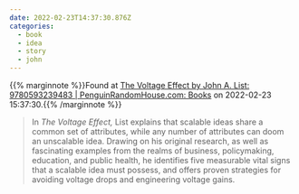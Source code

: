 ```yaml
---
date: 2022-02-23T14:37:30.876Z
categories:
  - book
  - idea
  - story
  - john
---
```

{{% marginnote %}}Found at [The Voltage Effect by John A. List: 9780593239483 | PenguinRandomHouse.com: Books](https://www.penguinrandomhouse.com/books/672117/the-voltage-effect-by-john-a-list/) on 2022-02-23 15:37:30.{{% /marginnote %}}

> In _The Voltage Effect,_ List explains that scalable ideas share a common set of attributes, while any number of attributes can doom an unscalable idea. Drawing on his original research, as well as fascinating examples from the realms of business, policymaking, education, and public health, he identifies five measurable vital signs that a scalable idea must possess, and offers proven strategies for avoiding voltage drops and engineering voltage gains.

